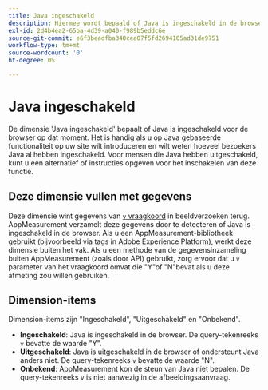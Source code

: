 ```yaml
---
title: Java ingeschakeld
description: Hiermee wordt bepaald of Java is ingeschakeld in de browser.
exl-id: 2d4b4ea2-65ba-4d39-a040-f989b5eddc6e
source-git-commit: e6f3beadfba340cea07f5fd2694105ad31de9751
workflow-type: tm+mt
source-wordcount: '0'
ht-degree: 0%

---
```


# Java ingeschakeld

De dimensie &#39;Java ingeschakeld&#39; bepaalt of Java is ingeschakeld voor de browser op dat moment. Het is handig als u op Java gebaseerde functionaliteit op uw site wilt introduceren en wilt weten hoeveel bezoekers Java al hebben ingeschakeld. Voor mensen die Java hebben uitgeschakeld, kunt u een alternatief of instructies opgeven voor het inschakelen van deze functie.

## Deze dimensie vullen met gegevens

Deze dimensie wint gegevens van [`v` vraagkoord](/help/implement/validate/query-parameters.md) in beeldverzoeken terug. AppMeasurement verzamelt deze gegevens door te detecteren of Java is ingeschakeld in de browser. Als u een AppMeasurement-bibliotheek gebruikt (bijvoorbeeld via tags in Adobe Experience Platform), werkt deze dimensie buiten het vak. Als u een methode van de gegevensinzameling buiten AppMeasurement (zoals door API) gebruikt, zorg ervoor dat u `v` parameter van het vraagkoord omvat die &quot;Y&quot;of &quot;N&quot;bevat als u deze afmeting zou willen gebruiken.

## Dimension-items

Dimension-items zijn &quot;Ingeschakeld&quot;, &quot;Uitgeschakeld&quot; en &quot;Onbekend&quot;.

* **Ingeschakeld**: Java is ingeschakeld in de browser. De query-tekenreeks `v` bevatte de waarde &quot;Y&quot;.
* **Uitgeschakeld**: Java is uitgeschakeld in de browser of ondersteunt Java anders niet. De query-tekenreeks `v` bevatte de waarde &quot;N&quot;.
* **Onbekend**: AppMeasurement kon de steun van Java niet bepalen. De query-tekenreeks `v` is niet aanwezig in de afbeeldingsaanvraag.
